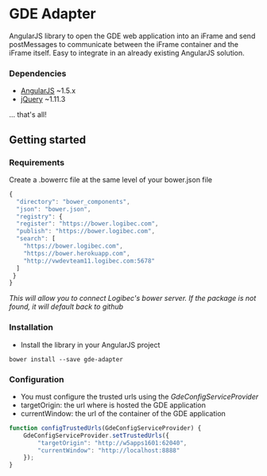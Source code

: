 GDE Adapter
===========

AngularJS library to open the GDE web application into an iFrame and send postMessages to communicate between the iFrame container and the iFrame itself. Easy to integrate in an already existing AngularJS solution.

### Dependencies

- [AngularJS](https://angularjs.org/) ~1.5.x
- [jQuery](https://jquery.org) ~1.11.3

... that's all!

<a name="getting-started"></a>
## Getting started

### Requirements
Create a .bowerrc file at the same level of your bower.json file
```javascript
{
  "directory": "bower_components",
  "json": "bower.json",
  "registry": {
  "register": "https://bower.logibec.com",
  "publish": "https://bower.logibec.com",
  "search": [
    "https://bower.logibec.com",
    "https://bower.herokuapp.com",
    "http://vwdevteam11.logibec.com:5678"
  ]
 }
}
```
*This will allow you to connect Logibec's bower server. If the package is not found, it will default back to github*

### Installation
* Install the library in your AngularJS project
```
bower install --save gde-adapter
```

### Configuration
* You must configure the trusted urls using the *GdeConfigServiceProvider*
* targetOrigin: the url where is hosted the GDE application
* currentWindow: the url of the container of the GDE application

```javascript
function configTrustedUrls(GdeConfigServiceProvider) { 
    GdeConfigServiceProvider.setTrustedUrls({
        "targetOrigin": "http://w5apps1601:62040", 
        "currentWindow": "http://localhost:8888"
    });
}
```